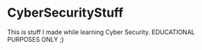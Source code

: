 # CyberSecurityStuff
This is stuff I made while learning Cyber Security.
EDUCATIONAL PURPOSES ONLY 
;)
